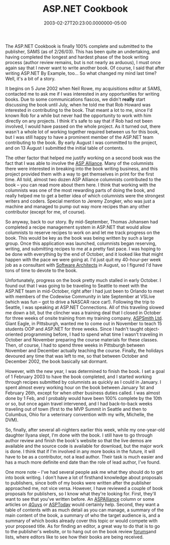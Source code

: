 ﻿---
title: ASP.NET Cookbook
date: "2003-02-27T20:23:00.0000000-05:00"
description: The ASP.NET Cookbook is finally 100% complete and submitted to the
featuredImage: /img/aspnet-developers-cookbook-389x360.jpg
---

The ASP.NET Cookbook is finally 100% complete and submitted to the publisher, SAMS (as of 2/26/03). This has been quite an undertaking, and having completed the longest and hardest phase of the book writing process (author review remains, but is not nearly as arduous), I must once again say that I never want to write another book. Of course, I said that after writing ASP.NET By Example, too… So what changed my mind last time? Well, it's a bit of a story.

It begins on 5 June 2002 when Neil Rowe, my acquisitions editor at SAMS, contacted me to ask me if I was interested in any opportunities for writing books. Due to some communications fiascos, we didn't **really** start discussing the book until July, when he told me that Rob Howard was interested in contributing to the book. That meant a lot to me, since I'd known Rob for a while but never had the opportunity to work with him directly on any projects. I think it's safe to say that if Rob had not been involved, I would have passed on the whole project. As it turned out, there wasn't a whole lot of working together required between us for this book, but I was still happy to have a prominent member of the ASP.NET team contributing to the book. By early August I was committed to the project, and on 13 August I submitted the initial table of contents.

The other factor that helped me justify working on a second book was the fact that I was able to involve the [ASP Alliance](http://aspalliance.com/). Many of the columnists there were interested in breaking into the book writing business, and this project provided them with a way to get themselves in print for the first time. All told, almost two dozen ASP Alliance columnists contributed to the book – you can read more about them here. I think that working with the columnists was one of the most rewarding parts of doing the book, and really helped me to get a better idea of which columnists were the strongest writers and coders. Special mention to Jeremy Zongker, who was just a machine and managed to pump out way more recipes than any other contributor (except for me, of course).

So anyway, back to our story. By mid-September, Thomas Johansen had completed a recipe management system in ASP.NET that would allow columnists to reserve recipes to work on and let me track progress on the book. This would be key as the book was being written by such a large group. Once this application was launched, columnists began reserving, writing, and submitting recipes to me at a pretty fast pace. I was hoping to be done with everything by the end of October, and it looked like that might happen with the pace we were going at. I'd just quit my 40-hour-per week job as a consultant with [Software Architects](http://www.sark.com/) in August, so I figured I'd have tons of time to devote to the book.

Unfortunately, progress on the book pretty much stalled in early October. I found out that I was going to be traveling to Seattle to meet with the ASP.NET team in mid-October, right after I had just been to Orlando to meet with members of the Codewise Community in late September at VSLive (which was fun – got to drive a NASCAR race car!). Following the trip to Seattle, I was speaking at ASP.NET Connections. All of this traveling slowed me down a bit, but the clincher was a training deal that I closed in October for three weeks of onsite training from my training company, [ASPSmith Ltd](http://aspsmith.com/). Giant Eagle, in Pittsburgh, wanted me to come out in November to teach 15 students OOP and ASP.NET for three weeks. Since I hadn't taught object-oriented programming before, I had to spend what time I wasn't traveling in October and November preparing the course materials for these classes. Then, of course, I had to spend three weeks in Pittsburgh between November and December actually teaching the course. Finally, the holidays devoured any time that was left to me, so that between October and December 2002, the book basically sat dormant.

However, with the new year, I was determined to finish the book. I set a goal of 1 February 2003 to have the book completed, and I started working through recipes submitted by columnists as quickly as I could in January. I spent almost every working hour on the book between January 1st and February 26th, except for when other business duties called. I was almost done by 1 Feb, and I probably would have been 100% complete by the 10th or so, but once again travel intervened, and I had back-to-back weeks traveling out of town (first to the MVP Summit in Seattle and then to Columbus, Ohio for a veterinary convention with my wife, Michelle, the DVM).

So, finally, after several all-nighters earlier this week, while my one-year-old daughter Ilyana slept, I'm done with the book. I still have to go through author review and finish the book's website so that the live demos are available and the source code is available for download, but the major work is done. I think that if I'm involved in any more books in the future, it will have to be as a contributor, not a lead author. Their task is much easier and has a much more definite end date than the role of lead author, I've found.

One more note – I've had several people ask me what they should do to get into book writing. I don't have a lot of firsthand knowledge about proposals to publishers, since both of my books were written after the publisher approached me, not vice versa. However, I have reviewed a couple of book proposals for publishers, so I know what they're looking for. First, they'll want to see that you've written before. An [ASPAlliance](http://aspalliance.com/) column or some articles on [4Guys](http://4guysfromrolla.com/) or [ASPToday](http://asptoday.com/) would certainly help. Second, they want a table of contents with as much detail as you can manage, a summary of the main content of the book, a summary of who the target audience is, and a summary of which books already cover this topic or would compete with your proposed title. As for finding an editor, a great way to do that is to go to the publisher's website, or to hang out on the book review [forums](http://asp.net/forums)and lists, where editors like to see how their books are being received.


